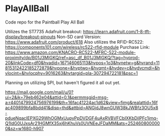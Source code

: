 # PlayAllBall
Code repo for the Paintball Play All Ball

Utilizes the ST7735 Adafruit breakout: https://learn.adafruit.com/1-8-tft-display/breakout-pinouts
Non-SD card Version: https://www.adafruit.com/product/618
Also utilizes the RFID-RC522: https://components101.com/wireless/rc522-rfid-module
Purchase Link: https://www.amazon.com/KNACRO-RC522-MFRC-522-module-proximity/dp/B01J3MIGKQ/ref=asc_df_B01J3MIGKQ/?tag=hyprod-20&linkCode=df0&hvadid=167146065113&hvpos=1o3&hvnetw=g&hvrand=11815312422185272879&hvpone=&hvptwo=&hvqmt=&hvdev=c&hvdvcmdl=&hvlocint=&hvlocphy=9016263&hvtargid=pla-307294722181&psc=1

Planning on utilizing SPI, but haven't figured it all out yet.

https://mail.google.com/mail/u/0?ui=2&ik=79eb462e04&attid=0.1&permmsgid=msg-a:r4401479924756976199&th=16fac41224ac1d62&view=fimg&realattid=16fac409899bfa8bdd41&disp=thd&attbid=ANGjdJ8wnGUW38kJWBfz3OU5x8-pdueNqacIEPXG29WhOGMxUupyPpDVDGF4uAxRVBVFCbIXKbDilPFc1imq-Q1IdG0UJxsAr21HGMfX35xj6hKhuVs0UVNEeJFDaMM&ats=2524608000000&sz=w1680-h907
